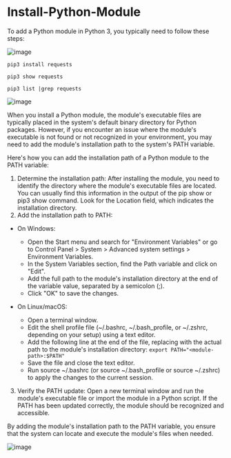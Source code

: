 # Install-Python-Module
To add a Python module in Python 3, you typically need to follow these steps:

![image](https://github.com/r1skkam/Install-Python-Module/assets/58542375/0fe92cfb-caf4-4f45-8b94-aa73679db25d)

```
pip3 install requests
```

```
pip3 show requests
```

```
pip3 list |grep requests
```

![image](https://github.com/r1skkam/Install-Python-Module/assets/58542375/0f0ec0ed-4209-4c39-b338-e5bbe8fa8e5c)

When you install a Python module, the module's executable files are typically placed in the system's default binary directory for Python packages. However, if you encounter an issue where the module's executable is not found or not recognized in your environment, you may need to add the module's installation path to the system's PATH variable.

Here's how you can add the installation path of a Python module to the PATH variable:

1. Determine the installation path: After installing the module, you need to identify the directory where the module's executable files are located. You can usually find this information in the output of the pip show <module-name> or pip3 show <module-name> command. Look for the Location field, which indicates the installation directory.
2. Add the installation path to PATH:
- On Windows:

  - Open the Start menu and search for "Environment Variables" or go to Control Panel > System > Advanced system settings > Environment Variables.  
  - In the System Variables section, find the Path variable and click on "Edit".  
  - Add the full path to the module's installation directory at the end of the variable value, separated by a semicolon (;).
  - Click "OK" to save the changes.
  
- On Linux/macOS:
  - Open a terminal window.
  - Edit the shell profile file (~/.bashrc, ~/.bash_profile, or ~/.zshrc, depending on your setup) using a text editor.
  - Add the following line at the end of the file, replacing <module-path> with the actual path to the module's installation directory:
    `export PATH="<module-path>:$PATH"`
  - Save the file and close the text editor.
  - Run source ~/.bashrc (or source ~/.bash_profile or source ~/.zshrc) to apply the changes to the current session.
3. Verify the PATH update: Open a new terminal window and run the module's executable file or import the module in a Python script. If the PATH has been updated correctly, the module should be recognized and accessible.

By adding the module's installation path to the PATH variable, you ensure that the system can locate and execute the module's files when needed.

![image](https://github.com/r1skkam/Install-Python-Module/assets/58542375/3f2cdd91-1f4e-456c-ae43-07d81b7d53c7)

